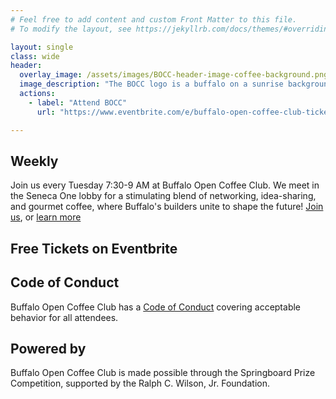 ```yaml
---
# Feel free to add content and custom Front Matter to this file.
# To modify the layout, see https://jekyllrb.com/docs/themes/#overriding-theme-defaults

layout: single
class: wide
header:
  overlay_image: /assets/images/BOCC-header-image-coffee-background.png
  image_description: "The BOCC logo is a buffalo on a sunrise background. The logo is on a background of coffee beans"
  actions:
    - label: "Attend BOCC"
      url: "https://www.eventbrite.com/e/buffalo-open-coffee-club-tickets-1112864570889"

---
```


## Weekly 

Join us every Tuesday 7:30-9 AM at Buffalo Open Coffee Club. We meet in the Seneca One lobby for a stimulating blend of networking, idea-sharing, and gourmet coffee, where Buffalo's builders unite to shape the future! [Join us](https://www.eventbrite.com/e/buffalo-open-coffee-club-tickets-1112864570889), or [learn more](/about/)

## Free Tickets on Eventbrite
<div id="eventbrite-widget-container-1112864570889"></div>

<script src="https://www.eventbrite.com/static/widgets/eb_widgets.js"></script>

<script type="text/javascript">
    var exampleCallback = function() {
        console.log('Order complete!');
    };

    window.EBWidgets.createWidget({
        // Required
        widgetType: 'checkout',
        eventId: '1112864570889',
        iframeContainerId: 'eventbrite-widget-container-1112864570889',

        // Optional
        iframeContainerHeight: 425,  // Widget height in pixels. Defaults to a minimum of 425px if not provided
        onOrderComplete: exampleCallback  // Method called when an order has successfully completed
    });
</script>

## Code of Conduct
Buffalo Open Coffee Club has a [Code of Conduct](/code-of-conduct/) covering acceptable behavior for all attendees. 

## Powered by
Buffalo Open Coffee Club is made possible through the Springboard Prize Competition, supported by the Ralph C. Wilson, Jr. Foundation.
